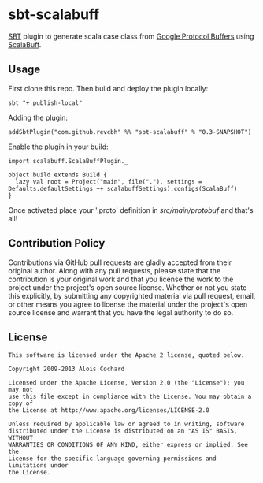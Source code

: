 # sbt-scalabuff

[SBT](http://github.com/harrah/xsbt) plugin to generate scala case class from [Google Protocol Buffers](https://developers.google.com/protocol-buffers/) using [ScalaBuff](https://github.com/SandroGrzicic/ScalaBuff).

## Usage

First clone this repo. Then build and deploy the plugin locally:
    
    sbt "+ publish-local"

Adding the plugin:

    addSbtPlugin("com.github.revcbh" %% "sbt-scalabuff" % "0.3-SNAPSHOT")

Enable the plugin in your build:

    import scalabuff.ScalaBuffPlugin._

    object build extends Build {
      lazy val root = Project("main", file("."), settings = Defaults.defaultSettings ++ scalabuffSettings).configs(ScalaBuff)
    }

Once activated place your '.proto' definition in *src/main/protobuf* and that's all!

## Contribution Policy

Contributions via GitHub pull requests are gladly accepted from their original author.
Along with any pull requests, please state that the contribution is your original work and 
that you license the work to the project under the project's open source license.
Whether or not you state this explicitly, by submitting any copyrighted material via pull request, 
email, or other means you agree to license the material under the project's open source license and 
warrant that you have the legal authority to do so.

## License

    This software is licensed under the Apache 2 license, quoted below.

    Copyright 2009-2013 Alois Cochard 

    Licensed under the Apache License, Version 2.0 (the "License"); you may not
    use this file except in compliance with the License. You may obtain a copy of
    the License at http://www.apache.org/licenses/LICENSE-2.0

    Unless required by applicable law or agreed to in writing, software
    distributed under the License is distributed on an "AS IS" BASIS, WITHOUT
    WARRANTIES OR CONDITIONS OF ANY KIND, either express or implied. See the
    License for the specific language governing permissions and limitations under
    the License.
